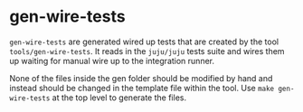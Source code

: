 # gen-wire-tests

`gen-wire-tests` are generated wired up tests that are created by the tool
`tools/gen-wire-tests`. It reads in the `juju/juju` tests suite and wires them
up waiting for manual wire up to the integration runner.

None of the files inside the gen folder should be modified by hand and instead
should be changed in the template file within the tool. Use `make gen-wire-tests`
at the top level to generate the files.
